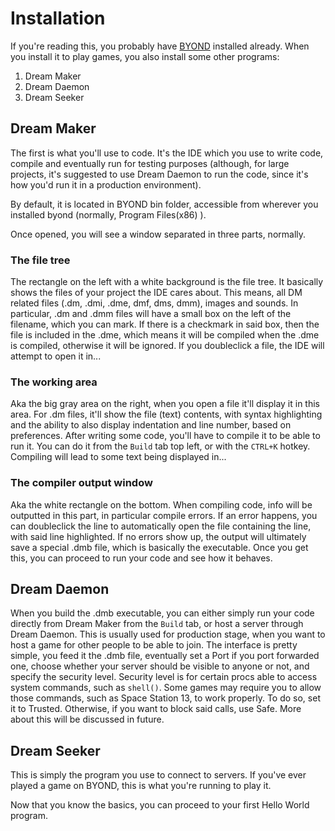 # Installation
If you're reading this, you probably have [BYOND] installed already. When you install it to play games, you also install some other programs:

[BYOND]: http://www.byond.com/download/

1. Dream Maker
2. Dream Daemon
3. Dream Seeker

## Dream Maker
The first is what you'll use to code. It's the IDE which you use to write code, compile and eventually run for testing purposes (although, for large projects, it's suggested to use Dream Daemon to run the code, since it's how you'd run it in a production environment).

By default, it is located in BYOND bin folder, accessible from wherever you installed byond (normally, Program Files(x86) ). 

Once opened, you will see a window separated in three parts, normally.

### The file tree
The rectangle on the left with a white background is the file tree. It basically shows the files of your project the IDE cares about. This means, all DM related files (.dm, .dmi, .dme, dmf, dms, dmm), images and sounds. In particular, .dm and .dmm files will have a small box on the left of the filename, which you can mark. If there is a checkmark in said box, then the file is included in the .dme, which means it will be compiled when the .dme is compiled, otherwise it will be ignored.
If you doubleclick a file, the IDE will attempt to open it in...

### The working area
Aka the big gray area on the right, when you open a file it'll display it in this area. For .dm files, it'll show the file (text) contents, with syntax highlighting and the ability to also display indentation and line number, based on preferences. After writing some code, you'll have to compile it to be able to run it. You can do it from the `Build` tab top left, or with the `CTRL+K` hotkey. Compiling will lead to some text being displayed in...

### The compiler output window
Aka the white rectangle on the bottom. When compiling code, info will be outputted in this part, in particular compile errors. If an error happens, you can doubleclick the line to automatically open the file containing the line, with said line highlighted. If no errors show up, the output will ultimately save a special .dmb file, which is basically the executable. Once you get this, you can proceed to run your code and see how it behaves.

## Dream Daemon
When you build the .dmb executable, you can either simply run your code directly from Dream Maker from the `Build` tab, or host a server through Dream Daemon. This is usually used for production stage, when you want to host a game for other people to be able to join. The interface is pretty simple, you feed it the .dmb file, eventually set a Port if you port forwarded one, choose whether your server should be visible to anyone or not, and specify the security level. Security level is for certain procs able to access system commands, such as `shell()`. Some games may require you to allow those commands, such as Space Station 13, to work properly. To do so, set it to Trusted. Otherwise, if you want to block said calls, use Safe. More about this will be discussed in future.

## Dream Seeker
This is simply the program you use to connect to servers. If you've ever played a game on BYOND, this is what you're running to play it. 

Now that you know the basics, you can proceed to your first Hello World program.